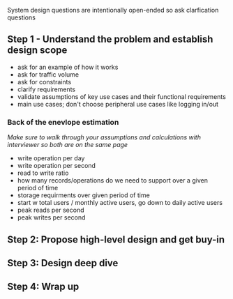 System design questions are intentionally open-ended so ask clarfication questions

## Step 1 - Understand the problem and establish design scope
 - ask for an example of how it works
 - ask for traffic volume
 - ask for constraints
 - clarify requirements
 - validate assumptions of key use cases and their functional requirements
 - main use cases; don't choose peripheral use cases like logging in/out

### Back of the enevlope estimation
*Make sure to walk through your assumptions and calculations with interviewer so both are on the same page*
- write operation per day
- write operation per second
- read to write ratio
- how many records/operations do we need to support over a given period of time
- storage requirments over given period of time
- start w total users / monthly active users, go down to daily active users
- peak reads per second
- peak writes per second

## Step 2: Propose high-level design and get buy-in

## Step 3: Design deep dive

## Step 4: Wrap up